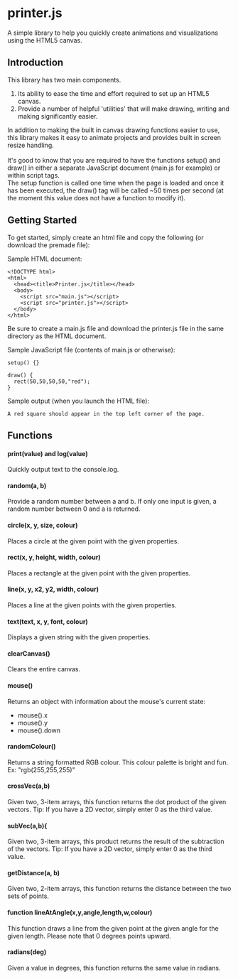 # printer.js
A simple library to help you quickly create animations and visualizations using the HTML5 canvas.

## Introduction
This library has two main components.
1. Its ability to ease the time and effort required to set up an HTML5 canvas.
2. Provide a number of helpful 'utilities' that will make drawing, writing and making significantly easier.

In addition to making the built in canvas drawing functions easier to use, this library makes it easy to animate projects and provides built in screen resize handling.
<br><br>
It's good to know that you are required to have the functions setup() and draw() in either a separate JavaScript document (main.js for example) or within script tags.
<br>
The setup function is called one time when the page is loaded and once it has been executed, the draw() tag will be called ~50 times per second (at the moment this value does not have a function to modify it).

## Getting Started
To get started, simply create an html file and copy the following (or download the premade file):

Sample HTML document:
```
<!DOCTYPE html>
<html>
  <head><title>Printer.js</title></head>
  <body>
    <script src="main.js"></script>
    <script src="printer.js"></script>
  </body>
</html>
```
Be sure to create a main.js file and download the printer.js file in the same directory as the HTML document.

Sample JavaScript file (contents of main.js or otherwise):
```
setup() {}

draw() {
  rect(50,50,50,50,"red");
}
```

Sample output (when you launch the HTML file):
```
A red square should appear in the top left corner of the page.
```
## Functions

#### print(value) and log(value)
Quickly output text to the console.log.

#### random(a, b)
Provide a random number between a and b. If only one input is given, a random number between 0 and a is returned.

#### circle(x, y, size, colour)
Places a circle at the given point with the given properties.

#### rect(x, y, height, width, colour)
Places a rectangle at the given point with the given properties.


#### line(x, y, x2, y2, width, colour)
Places a line at the given points with the given properties.


#### text(text, x, y, font, colour)
Displays a given string with the given properties.

#### clearCanvas()
Clears the entire canvas.


#### mouse()
Returns an object with information about the mouse's current state:
- mouse().x
- mouse().y
- mouse().down

#### randomColour()
Returns a string formatted RGB colour. This colour palette is bright and fun.
Ex: "rgb(255,255,255)"

#### crossVec(a,b)
Given two, 3-item arrays, this function returns the dot product of the given vectors.
Tip: If you have a 2D vector, simply enter 0 as the third value.


#### subVec(a,b){
Given two, 3-item arrays, this product returns the result of the subtraction of the vectors.
Tip: If you have a 2D vector, simply enter 0 as the third value.


#### getDistance(a, b)
Given two, 2-item arrays, this function returns the distance between the two sets of points.

#### function lineAtAngle(x,y,angle,length,w,colour)
This function draws a line from the given point at the given angle for the given length.
Please note that 0 degrees points upward.

#### radians(deg)
Given a value in degrees, this function returns the same value in radians.
